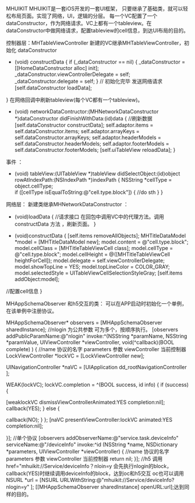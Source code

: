MHUIKIT
MHUIKIT是一套iOS开发的一套UI框架， 只要继承了基础类，就可以轻松布局页面。实现了网络，UI，逻辑的分层。
每一个VC配置了一个dataConstructor，作为网络请求。VC上都有一个tableview。在dataConstructor中做网络请求，配置tableview的cell信息，到达UI布局的目的。

控制器层：MHTableViewController
新建的VC继承MHTableViewController，初始化 dataConstructor 

- (void) constructData {
if (_dataConstructor == nil) {
_dataConstructor = [[HomeDataConstructor alloc] init];
_dataConstructor.viewControllerDelegate = self;
_dataConstructor.delegate  = self;
}
// 初始化完毕 发送网络请求
[self.dataConstructor loadData];

}
在网络回调中刷新tableview(每个VC都有一个tableview)。
- (void) networkDataContructor:(MHNetworkDataConstructor *)dataConstructor didFinishWithData:(id)data { 
//刷新数据
[self.dataConstructor constructData];
self.adaptor.items = self.dataConstructor.items;
self.adaptor.arrayKeys = self.dataConstructor.arrayKeys;
self.adaptor.headerModels = self.dataConstructor.headerModels;
self.adaptor.footerModels = self.dataConstructor.footerModels; 
[self.uiTableView reloadData];
}

事件 ：

- (void) tableView:(UITableView *)tableView didSelectObject:(id<MHTableViewCellItemProtocol>)object rowAtIndexPath:(NSIndexPath *)indexPath {
NSString *cellType = object.cellType;   
if ([cellType isEqualToString:@"cell.type.block"]) {
//do sth 
} 
}

网络层：
新建类继承MHNetworkDataConstructor ：

- (void)loadData { 
//请求接口 
在回包中调用VC中的代理方法。调用constructData 方法  ，刷新页面。
}


- (void)constructData {
[self.items removeAllObjects];
MHTitleDataModel *model = [MHTitleDataModel new];
model.content = @"cell.type.block";
model.cellClass = [MHTitleTableViewCell class];
model.cellType  = @"cell.type.block";
model.cellHeight = @([MHTitleTableViewCell heightForCell]);
model.delegate = self.viewControllerDelegate;
model.showTopLine = YES;
model.topLineColor = COLOR_GRAY;
model.selectedStyle = UITableViewCellSelectionStyleGray;
[self.items addObject:model]; 

//配置cell信息
}

MHAppSchemaObserver 和h5交互的类：
可以在APP启动时初始化一个单例，在该单例中注册协议。

MHAppSchemaObserver* observers      = [MHAppSchemaObserver sharedInstance];
//nlogin 为公共参数  可为多个，按顺序执行。
[observers addPublicParamName:@"nlogin"
invoke:^(NSString *paramName,
NSString *paramValue,
UIViewController *viewController,
void(^callback)(BOOL complete) ) {
//name 协议的名字  parameters 参数  viewController 当前控制器
LockViewController *lockVC = [LockViewController new];

UINavigationController *naVC = [UIApplication dd_rootNavigationController ];



WEAK(lockVC);
lockVC.completion = ^(BOOL success, id info) {
if (success) {

[weaklockVC dismissViewControllerAnimated:YES completion:nil];
callback(YES);
} else {

callback(NO);
}
};
[naVC presentViewController:lockVC animated:YES completion:nil];


}];
//单个协议
[observers addObserverName:@"service.task.deviceInfo"
serviceName:@"/deviceInfo"
invoke:^id (NSString *name, NSDictionary *parameters, UIViewController *viewController) {
//name 协议的名字  parameters 参数  viewController 当前控制器
return nil;
}];
//h5 调用   href="mhuikit://Service/deviceInfo？nloin=y
会先执行nlogin的block， callback(YES)时继续调用deviceInfo的block，达到oc和h5交互 
oc也可以调用
NSURL *url = [NSURL URLWithString:@"mhuikit://Service/deviceInfo?nlogin=y" ];
[[MHAppSchemaObserver sharedInstance] openURL:url];达到同样的目的。





